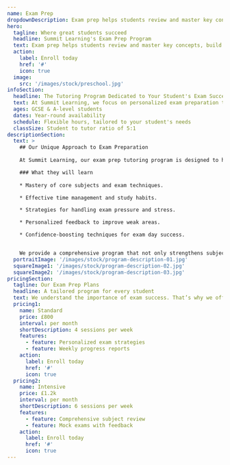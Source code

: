 ```yaml
---
name: Exam Prep
dropdownDescription: Exam prep helps students review and master key concepts, build confidence, and improve performance for upcoming tests and exams.
hero:
  tagline: Where great students succeed
  headline: Summit Learning's Exam Prep Program
  text: Exam prep helps students review and master key concepts, build confidence, and improve performance for upcoming tests and exams.
  action:
    label: Enroll today
    href: '#'
    icon: true
  image:
    src: '/images/stock/preschool.jpg'
infoSection:
  headline: The Tutoring Program Dedicated to Your Student's Exam Success
  text: At Summit Learning, we focus on personalized exam preparation that targets each student's specific needs, helping them gain confidence and achieve top results in their exams.
  ages: GCSE & A-level students
  dates: Year-round availability
  schedule: Flexible hours, tailored to your student's needs
  classSize: Student to tutor ratio of 5:1
descriptionSection:
  text: >
    ## Our Unique Approach to Exam Preparation
            
    At Summit Learning, our exam prep tutoring program is designed to help students build confidence and master key subjects in preparation for their GCSE or A-level exams. We provide tailored support to address individual areas for improvement while reinforcing strengths. Our tutors work one-on-one or in small groups to deliver targeted learning strategies that ensure each student is fully prepared for exam day. 

    ### What they will learn
          
    * Mastery of core subjects and exam techniques.

    * Effective time management and study habits.

    * Strategies for handling exam pressure and stress.

    * Personalized feedback to improve weak areas.

    * Confidence-boosting techniques for exam day success.


    We provide a comprehensive program that not only strengthens subject knowledge but also equips students with the skills they need to perform their best in exams. Our unique approach is focused on individual progress, ensuring each student is ready to achieve their academic goals.
  portraitImage: '/images/stock/program-description-01.jpg'
  squareImage1: '/images/stock/program-description-02.jpg'
  squareImage2: '/images/stock/program-description-03.jpg'
pricingSection:
  tagline: Our Exam Prep Plans
  headline: A tailored program for every student
  text: We understand the importance of exam success. That’s why we offer flexible programs designed to fit your student's individual needs and schedule.
  pricing1:
    name: Standard
    price: £800
    interval: per month
    shortDescription: 4 sessions per week
    features:
      - feature: Personalized exam strategies
      - feature: Weekly progress reports
    action:
      label: Enroll today
      href: '#'
      icon: true
  pricing2:
    name: Intensive
    price: £1.2k
    interval: per month
    shortDescription: 6 sessions per week
    features:
      - feature: Comprehensive subject review
      - feature: Mock exams with feedback
    action:
      label: Enroll today
      href: '#'
      icon: true
---
```

